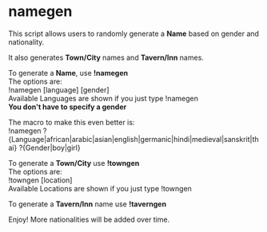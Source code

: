 # namegen
This script allows users to randomly generate a <b>Name</b> based on gender and nationality.

It also generates <b>Town/City</b> names and <b>Tavern/Inn</b> names.

To generate a <b>Name</b>, use <b>!namegen</b>
<br>The options are:
<br>!namegen [language] [gender]
<br>Available Languages are shown if you just type !namegen
<br><b>You don't have to specify a gender</b>

The macro to make this even better is: 
<br>!namegen ?{Language|african|arabic|asian|english|germanic|hindi|medieval|sanskrit|thai} ?{Gender|boy|girl}

To generate a <b>Town/City</b> use <b>!towngen</b>
<br>The options are:
<br>!towngen [location]
<br>Available Locations are shown if you just type !towngen

To generate a <b>Tavern/Inn</b> name use <b>!taverngen</b>

Enjoy! 
More nationalities will be added over time.
